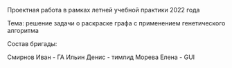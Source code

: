 Проектная работа в рамках летней учебной практики 2022 года

Тема: решение задачи о раскраске графа с применением генетического алгоритма

Состав бригады:

Смирнов Иван - ГА
Ильин Денис - тимлид
Морева Елена - GUI
